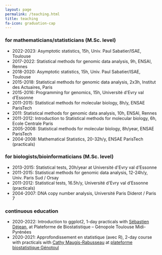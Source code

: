 ```yaml
---
layout: page
permalink: /teaching.html
title: teaching
fa-icon: graduation-cap
---
```


### for mathematicians/statisticians (M.Sc. level)

* 2022-2023: Asymptotic statistics, 15h, Univ. Paul Sabatier/ISAE, Toulouse
* 2017-2022: Statistical methods for genomic data analysis, 9h, ENSAI, Rennes
* 2018-2020: Asymptotic statistics, 15h, Univ. Paul Sabatier/ISAE, Toulouse
* 2015-2018: Statistical methods for genomic data analysis, 2x3h, Institut des Actuaires, Paris
* 2015-2016: Programming for genomics, 15h, Université d'Evry val d’Essonne
* 2011-2015: Statistical methods for molecular biology, 8h/y, ENSAE ParisTech
* 2011:      Statistical methods for genomic data analysis, 10h, ENSAI, Rennes
* 2011-2012: Introduction to Statistical methods for molecular biology, 6h, Ecole Centrale Paris
* 2005-2008: Statistical methods for molecular biology, 8h/year, ENSAE ParisTech
* 2004-2008: Mathematical Statistics, 20-32h/y, ENSAE ParisTech (practicals)

### for biologists/bioinformaticians (M.Sc. level)

* 2013-2015:   Statistical tests, 20h/year at Université d'Evry val d’Essonne
* 2011-2015:   Statistical methods for genomic data analysis, 12-24h/y, Univ. Paris Sud / Orsay
* 2011-2012:   Statistical tests, 16.5h/y, Université d'Evry val d’Essonne (practicals)
* 2004-2007:   DNA copy number analysis, Université Paris Diderot / Paris 7

### continuous education

* 2020-2022:   Introduction to ggplot2, 1-day practicals with [Sébastien Déjean](https://perso.math.univ-toulouse.fr/dejean/), at Plateforme de Biostatistique – Génopole Toulouse Midi-Pyrénées
* 2020-2021:   Approfondissement en statistique (avec R), 2-day course with practicals with [Cathy Maugis-Rabusseau](https://perso.math.univ-toulouse.fr/maugis/) at [plateforme biostatistique Génotoul](https://perso.math.univ-toulouse.fr/biostat/)
